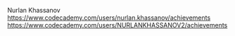 Nurlan Khassanov
https://www.codecademy.com/users/nurlan.khassanov/achievements
https://www.codecademy.com/users/NURLANKHASSANOV2/achievements
